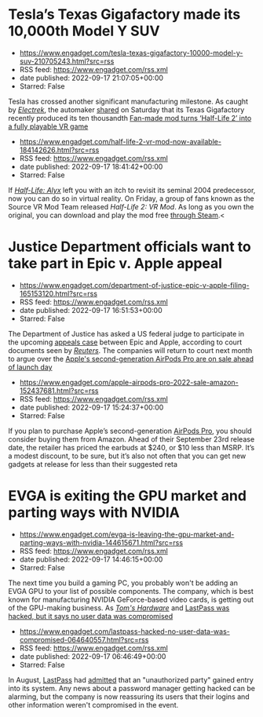 # Tesla’s Texas Gigafactory made its 10,000th Model Y SUV
 - https://www.engadget.com/tesla-texas-gigafactory-10000-model-y-suv-210705243.html?src=rss
 - RSS feed: https://www.engadget.com/rss.xml
 - date published: 2022-09-17 21:07:05+00:00
 - Starred: False

<p>Tesla has crossed another significant manufacturing milestone. As caught by <a href="https://electrek.co/2022/09/17/tesla-gigafactory-texas-produced-10000th-model-y-electric-suv/"><em><ins>Electrek</ins></em></a>, the automaker <a href="https://twitter.com/Tesla/status/1571037989282906112?s=20&amp;t=GrpRjoSn23Alj8YJOv7AVg">shared</a> on Saturday that its Texas Gigafactory recently produced its ten thousandth <a href="https://www.engadget.com/tesla-model-y-standard-range-awd-new-battery-152038

# Fan-made mod turns ‘Half-Life 2’ into a fully playable VR game
 - https://www.engadget.com/half-life-2-vr-mod-now-available-184142626.html?src=rss
 - RSS feed: https://www.engadget.com/rss.xml
 - date published: 2022-09-17 18:41:42+00:00
 - Starred: False

<p>If <a href="https://www.engadget.com/2020-03-23-half-life-alyx-review-valve-vr.html"><em><ins>Half-Life: Alyx</ins></em></a> left you with an itch to revisit its seminal 2004 predecessor, now you can do so in virtual reality. On Friday, a group of fans known as the Source VR Mod Team released <em>Half-Life 2: VR Mod</em>. As long as you own the original, you can download and play the mod free <a href="https://store.steampowered.com/app/658920/HalfLife_2_VR_Mod/"><ins>through Steam</ins></a>.<

# Justice Department officials want to take part in Epic v. Apple appeal
 - https://www.engadget.com/department-of-justice-epic-v-apple-filing-165153120.html?src=rss
 - RSS feed: https://www.engadget.com/rss.xml
 - date published: 2022-09-17 16:51:53+00:00
 - Starred: False

<p>The Department of Justice has asked a US federal judge to participate in the upcoming <a href="https://www.engadget.com/epic-appeals-apple-lawsuit-ruiling-193324451.html"><ins>appeals case</ins></a> between Epic and Apple, according to court documents seen by <a href="https://www.reuters.com/legal/us-antitrust-officials-ask-join-arguments-apple-appeal-2022-09-16/"><em><ins>Reuters</ins></em></a>. The companies will return to court next month to argue over the <a href="https://www.engadget.com

# Apple's second-generation AirPods Pro are on sale ahead of launch day
 - https://www.engadget.com/apple-airpods-pro-2022-sale-amazon-152437681.html?src=rss
 - RSS feed: https://www.engadget.com/rss.xml
 - date published: 2022-09-17 15:24:37+00:00
 - Starred: False

<p>If you plan to purchase Apple’s second-generation <a href="https://www.amazon.com/gp/product/B0BDHWDR12/ref=as_li_ss_tl?ie=UTF8&amp;linkCode=ll1&amp;tag=dealpost2022-20&amp;language=en_US">AirPods Pro</a>, you should consider buying them from Amazon. Ahead of their September 23rd release date, the retailer has priced the earbuds at $240, or $10 less than MSRP. It’s a modest discount, to be sure, but it’s also not often that you can get new gadgets at release for less than their suggested reta

# EVGA is exiting the GPU market and parting ways with NVIDIA
 - https://www.engadget.com/evga-is-leaving-the-gpu-market-and-parting-ways-with-nvidia-144615671.html?src=rss
 - RSS feed: https://www.engadget.com/rss.xml
 - date published: 2022-09-17 14:46:15+00:00
 - Starred: False

<p>The next time you build a gaming PC, you probably won't be adding an EVGA GPU to your list of possible components. The company, which is best known for manufacturing NVIDIA GeForce-based video cards, is getting out of the GPU-making business. As <a href="https://www.tomshardware.com/news/evga-abandons-the-gpu-market-reportedly-citing-conflicts-with-nvidia"><em>Tom's Hardware</em></a> and <a href="https://arstechnica.com/gaming/2022/09/gpu-manufacturer-evga-splits-with-longtime-partner-nvidia-

# LastPass was hacked, but it says no user data was compromised
 - https://www.engadget.com/lastpass-hacked-no-user-data-was-compromised-064640557.html?src=rss
 - RSS feed: https://www.engadget.com/rss.xml
 - date published: 2022-09-17 06:46:49+00:00
 - Starred: False

<p>In August, <a href="https://www.engadget.com/lastpass-fido-passwordless-vault-152525387.html">LastPass</a> had <a href="https://www.bleepingcomputer.com/news/security/lastpass-says-hackers-had-internal-access-for-four-days/">admitted</a> that an &quot;unauthorized party&quot; gained entry into its system. Any news about a password manager getting hacked can be alarming, but the company is now reassuring its users that their logins and other information weren't compromised in the event.</p><p>
